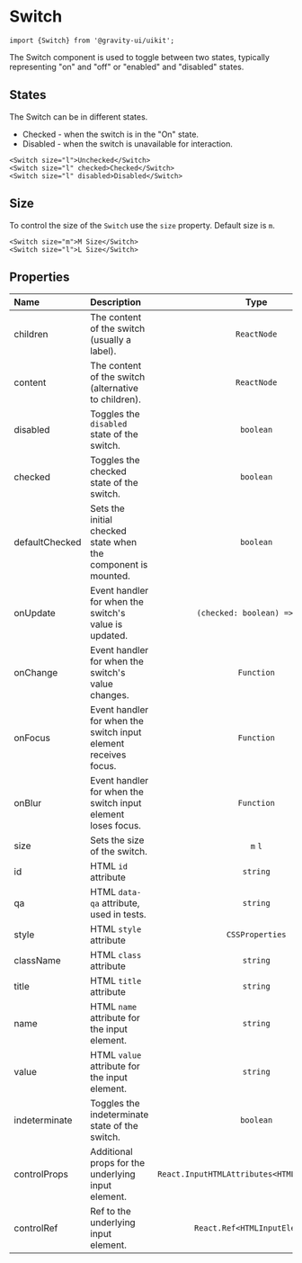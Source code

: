 <!--GITHUB_BLOCK-->

# Switch

<!--/GITHUB_BLOCK-->

```tsx
import {Switch} from '@gravity-ui/uikit';
```

The Switch component is used to toggle between two states, typically representing "on" and "off" or "enabled" and "disabled" states.

## States

The Switch can be in different states.

- Checked - when the switch is in the "On" state.
- Disabled - when the switch is unavailable for interaction.

<!--LANDING_BLOCK

<ExampleBlock
    code={`
<Switch size="l">Unchecked</Switch>
<Switch size="l" checked>Checked</Switch>
<Switch size="l" disabled>Disabled</Switch>
`}
>
    <UIKit.Switch size="l">Unchecked</UIKit.Switch>
    <UIKit.Switch size="l" checked>Checked</UIKit.Switch>
    <UIKit.Switch size="l" disabled>Disabled</UIKit.Switch>
</ExampleBlock>

LANDING_BLOCK-->

<!--GITHUB_BLOCK-->

```tsx
<Switch size="l">Unchecked</Switch>
<Switch size="l" checked>Checked</Switch>
<Switch size="l" disabled>Disabled</Switch>
```

<!--/GITHUB_BLOCK-->

## Size

To control the size of the `Switch` use the `size` property. Default size is `m`.

<!--LANDING_BLOCK

<ExampleBlock
    code={`
<Switch size="m">M Size</Switch>
<Switch size="l">L Size</Switch>
`}
>
    <UIKit.Switch size="m">M Size</UIKit.Switch>
    <UIKit.Switch size="l">L Size</UIKit.Switch>
</ExampleBlock>

LANDING_BLOCK-->

<!--GITHUB_BLOCK-->

```tsx
<Switch size="m">M Size</Switch>
<Switch size="l">L Size</Switch>
```

<!--/GITHUB_BLOCK-->

## Properties

| Name           | Description                                                     |                     Type                      | Default |
| :------------- | :-------------------------------------------------------------- | :-------------------------------------------: | :-----: |
| children       | The content of the switch (usually a label).                    |                  `ReactNode`                  |         |
| content        | The content of the switch (alternative to children).            |                  `ReactNode`                  |         |
| disabled       | Toggles the `disabled` state of the switch.                     |                   `boolean`                   | `false` |
| checked        | Toggles the checked state of the switch.                        |                   `boolean`                   | `false` |
| defaultChecked | Sets the initial checked state when the component is mounted.   |                   `boolean`                   | `false` |
| onUpdate       | Event handler for when the switch's value is updated.           |         `(checked: boolean) => void`          |         |
| onChange       | Event handler for when the switch's value changes.              |                  `Function`                   |         |
| onFocus        | Event handler for when the switch input element receives focus. |                  `Function`                   |         |
| onBlur         | Event handler for when the switch input element loses focus.    |                  `Function`                   |         |
| size           | Sets the size of the switch.                                    |                    `m` `l`                    |   `m`   |
| id             | HTML `id` attribute                                             |                   `string`                    |         |
| qa             | HTML `data-qa` attribute, used in tests.                        |                   `string`                    |         |
| style          | HTML `style` attribute                                          |                `CSSProperties`                |         |
| className      | HTML `class` attribute                                          |                   `string`                    |         |
| title          | HTML `title` attribute                                          |                   `string`                    |         |
| name           | HTML `name` attribute for the input element.                    |                   `string`                    |         |
| value          | HTML `value` attribute for the input element.                   |                   `string`                    |         |
| indeterminate  | Toggles the indeterminate state of the switch.                  |                   `boolean`                   | `false` |
| controlProps   | Additional props for the underlying input element.              | `React.InputHTMLAttributes<HTMLInputElement>` |         |
| controlRef     | Ref to the underlying input element.                            |         `React.Ref<HTMLInputElement>`         |         |

